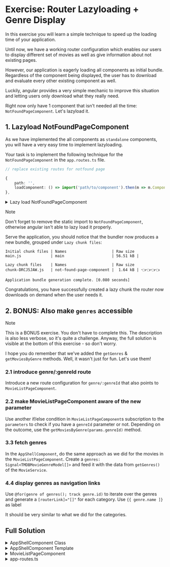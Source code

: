 # Exercise: Router Lazyloading + Genre Display

In this exercise you will learn a simple technique to speed up the loading time of your application.

Until now, we have a working router configuration which enables our users to display different set
of movies as well as give information about not existing pages.

However, our application is eagerly loading all components as initial bundle. Regardless
of the component being displayed, the user has to download and evaluate every other existing component
as well.

Luckily, angular provides a very simple mechanic to improve this situation and letting users only download
what they really need.

Right now only have 1 component that isn't needed all the time: `NotFoundPageComponent`. Let's lazyload it.

## 1. Lazyload NotFoundPageComponent

As we have implemented the all components as `standalone` components, you will have a very easy time
to implement lazyloading.

Your task is to implement the following technique for the `NotFoundPageComponent` in the `app.routes.ts` file.

```ts
// replace existing routes for notfound page

{
    path: '',
    loadComponent: () => import('path/to/component').then(m => m.ComponentToLazyLoad),
},

```

<details>
    <summary>Lazy load NotFoundPageComponent</summary>

```ts
// app-routing.module.ts

/* before */

{
  path: '**',
  loadComponent: () =>
    import('./not-found-page/not-found-page.component').then(
      m => m.NotFoundPageComponent
    ),
},

/* after */

```

</details>

> [!NOTE]
> Don't forget to remove the static import to `NotFoundPageComponent`, otherwise angular isn't able to lazy load it properly.

Serve the application, you should notice that the bundler now produces a new bundle, grouped under `Lazy chunk files`:

```shell
Initial chunk files | Names                    | Raw size
main.js             | main                     | 56.51 kB | 

Lazy chunk files    | Names                    | Raw size
chunk-DRCJ5JAW.js   | not-found-page-component |  1.64 kB | 👈️👈️👈️👈️

Application bundle generation complete. [0.080 seconds]

```

Congratulations, you have successfully created a lazy chunk the router now downloads on demand when the user needs it.

## 2. BONUS: Also make `genres` accessible

> [!NOTE]
> This is a BONUS exercise. You don't have to complete this.
> The description is also less verbose, so it's quite a challenge.
> Anyway, the full solution is visible at the bottom of this exercise - so don't worry.


I hope you do remember that we've added the `getGenres` & `getMoviesByGenre` methods.
Well, it wasn't just for fun. Let's use them!

### 2.1 introduce genre/:genreId route

Introduce a new route configuration for `genre/:genreId` that also points to `MovieListPageComponent`.

### 2.2 make MovieListPageComponent aware of the new parameter

Use another if/else condition in `MovieListPageComponent`s subscription to the `parameters` to check if you have a `genreId` parameter or not.
Depending on the outcome, use the `getMoviesByGenre(params.genreId)` method.

### 3.3 fetch genres

In the `AppShellComponent`, do the same approach as we did for the movies in the `MovieListPageComponent`.
Create a `genres: Signal<TMDBMovieGenreModel[]>` and feed it with the data from `getGenres()` of the `MovieService`.

### 4.4 display genres as navigation links

Use `@for(genre of genres(); track genre.id)` to iterate over the genres and generate
a `[routerLink]="[]"` for each category.
Use `{{ genre.name ]}` as label

It should be very similar to what we did for the categories.

## Full Solution

<details>
  <summary>AppShellComponent Class</summary>

```ts

import { Component, inject, signal } from '@angular/core';
import { Router, RouterLink, RouterLinkActive } from '@angular/router';
import { FastSvgComponent } from '@push-based/ngx-fast-svg';

import { MovieService } from '../movie/movie.service';
import { TMDBMovieGenreModel } from '../shared/model/movie-genre.model';
import { DarkModeToggleComponent } from '../ui/component/dark-mode-toggle/dark-mode-toggle.component';
import { HamburgerButtonComponent } from '../ui/component/hamburger-button/hamburger-button.component';
import { SearchBarComponent } from '../ui/component/search-bar/search-bar.component';
import { SideDrawerComponent } from '../ui/component/side-drawer/side-drawer.component';

@Component({
  selector: 'app-shell',
  templateUrl: './app-shell.component.html',
  styleUrls: ['./app-shell.component.scss'],
  standalone: true,
  imports: [
    SideDrawerComponent,
    FastSvgComponent,
    HamburgerButtonComponent,
    SearchBarComponent,
    DarkModeToggleComponent,
    RouterLink,
    RouterLinkActive,
  ],
})
export class AppShellComponent {
  sideDrawerOpen = false;

  private router = inject(Router);
  private movieService = inject(MovieService);

  genres = signal<TMDBMovieGenreModel[]>([]);

  constructor() {
    this.movieService.getGenres().subscribe(result => {
      this.genres.set(result.genres);
    });
  }

  search(term: string) {
    this.router.navigate(['/search', term]);
  }
}

```

</details>

<details>
  <summary>AppShellComponent Template</summary>

```html

<ui-side-drawer
  [opened]="sideDrawerOpen"
  (openedChange)="sideDrawerOpen = $event">
  <a class="navigation-header" href="/">
    <picture srcset="/assets/images/logo.svg" media="(min-width: 80em)">
      <img
        class="logo-img"
        src="/assets/images/logo.svg"
        title="HubMovies"
        alt="HubMovies"
        width="150"
        height="150" />
    </picture>
  </a>
  <nav class="navigation">
    <h3 class="navigation--headline">Discover</h3>

    <!-- Insert popular, top_rated & upcoming links here -->

    <a
      [routerLinkActive]="'active'"
      [routerLink]="['/list', 'popular']"
      class="navigation--link">
      <div class="navigation--menu-item">
        <fast-svg class="navigation--menu-item-icon" name="popular" />
        Popular
      </div>
    </a>
    <a
      [routerLinkActive]="'active'"
      [routerLink]="['/list', 'top_rated']"
      class="navigation--link">
      <div class="navigation--menu-item">
        <fast-svg class="navigation--menu-item-icon" name="top_rated" />
        Top Rated
      </div>
    </a>
    <a
      [routerLinkActive]="'active'"
      [routerLink]="['/list', 'upcoming']"
      class="navigation--link">
      <div class="navigation--menu-item">
        <fast-svg class="navigation--menu-item-icon" name="upcoming" />
        Upcoming
      </div>
    </a>

    <h3 class="navigation--headline">Genres</h3>

    <!-- Insert Genre links here -->

    @for(genre of genres(); track genre.id) {
    <a
      class="navigation--link"
      [routerLink]="['/genre', genre.id]"
      routerLinkActive="active">
      <div class="navigation--menu-item">
        <fast-svg class="navigation--menu-item-icon" name="genre" />
        {{ genre.name }}
      </div>
    </a>
    }

  </nav>
  <div class="menu-footer">
    <a
      href="https://www.themoviedb.org/"
      target="_blank"
      rel="noreferrer noopener">
      <picture class="tmdb-mark">
        <source
          srcset="/assets/images/tmdbgreen.svg"
          media="(prefers-color-scheme: dark)" />
        <source
          srcset="/assets/images/tmdb.svg"
          media="(prefers-color-scheme: light)" />
        <img width="300" height="118" alt="The Movie Database" src="" />
      </picture>
    </a>
  </div>
</ui-side-drawer>
<div class="content-wrapper">
  <div class="ui-toolbar">
    <ui-hamburger-button
      data-uf="menu-btn"
      class="ui-toolbar--action"
      (click)="sideDrawerOpen = !sideDrawerOpen">
    </ui-hamburger-button>
    <div class="ui-toolbar--widget-container">
      <ui-search-bar (searchSubmit)="search($event)"></ui-search-bar>
      <ui-dark-mode-toggle></ui-dark-mode-toggle>
      <fast-svg name="account" size="35"></fast-svg>
    </div>
  </div>
  <div class="content">
    <ng-content></ng-content>
  </div>
</div>


```

</details>

<details>
  <summary>MovieListPageComponent</summary>

```ts

import { Component, computed, inject, signal } from '@angular/core';
import { ActivatedRoute } from '@angular/router';

import { MovieModel, TMDBMovieModel } from '../../shared/model/movie.model';
import { MovieService } from '../movie.service';
import { MovieListComponent } from '../movie-list/movie-list.component';

@Component({
  selector: 'movie-list-page',
  standalone: true,
  imports: [MovieListComponent],
  template: `
    <div class="favorite-widget">
      @for (fav of favoriteMovies(); track fav; let last = $last) {
        <span>{{ fav.title }}</span>
        @if (!last) {
          <span>•</span>
        }
      }
    </div>
    @if (loading()) {
      <div class="loader"></div>
    } @else {
      <movie-list
        [movies]="movies()"
        [favoriteMovieIds]="favoriteMovieIds()"
        (toggleFavorite)="toggleFavorite($event)" />
    }
  `,
  styles: ``,
})
export class MovieListPageComponent {
  movies = signal<TMDBMovieModel[] | null>(null);

  loading = computed(() => !this.movies());

  favoriteMovieIds = signal(new Set<string>(), {
    equal: () => false,
  });

  favoriteMovies = computed(() =>
    (this.movies() ?? []).filter(movie => this.favoriteMovieIds().has(movie.id))
  );

  private movieService = inject(MovieService);
  private route = inject(ActivatedRoute);

  constructor() {
    this.route.params.subscribe(params => {
      this.movies.set(null);
      if (params.query) {
        this.movieService.searchMovies(params.query).subscribe(data => {
          this.movies.set(data.results);
        });
      } else if (params.genreId) {
        this.movieService.getMoviesByGenre(params.genreId).subscribe(data => {
          this.movies.set(data.results);
        });
      } else {
        this.movieService.getMovies(params.category).subscribe(data => {
          this.movies.set(data.results);
        });
      }
    });
  }

  toggleFavorite(movie: MovieModel) {
    this.favoriteMovieIds.update(favoriteMovieIds => {
      if (favoriteMovieIds.has(movie.id)) {
        favoriteMovieIds.delete(movie.id);
      } else {
        favoriteMovieIds.add(movie.id);
      }
      return favoriteMovieIds;
    });
  }
}


```

</details>

<details>
  <summary>app-routes.ts</summary>

```ts

import { Routes } from '@angular/router';

import { isCategoryGuard } from './is-category.guard';
import { MovieListPageComponent } from './movie/movie-list-page/movie-list-page.component';

export const routes: Routes = [
  {
    path: '',
    pathMatch: 'full',
    redirectTo: 'list/popular',
  },
  {
    path: 'list/:category',
    component: MovieListPageComponent,
    canMatch: [isCategoryGuard],
  },
  {
    path: 'search/:query',
    component: MovieListPageComponent,
  },
  {
    path: 'genre/:genreId',
    component: MovieListPageComponent,
  },
  {
    path: '**',
    loadComponent: () =>
      import('./not-found-page/not-found-page.component').then(
        m => m.NotFoundPageComponent
      ),
  },
];



```

</details>

